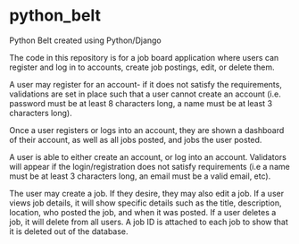 # python_belt
Python Belt created using Python/Django 

The code in this repository is for a job board application where users can register and log in to accounts, create job postings, edit, or delete them. 

A user may register for an account- if it does not satisfy the requirements, validations are set in place such that a user cannot create an account (i.e. password must be at least 8 characters long, a name must be at least 3 characters long).

Once a user registers or logs into an account, they are shown a dashboard of their account, as well as all jobs posted, and jobs the user posted.

A user is able to either create an account, or log into an account. Validators will appear if the login/registration does not satisfy requirements (i.e a name must be at least 3 characters long, an email must be a valid email, etc).

The user may create a job. If they desire, they may also edit a job. If a user views job details, it will show specific details such as the title, description, location, who posted the job, and when it was posted. If a user deletes a job, it will delete from all users. A job ID is attached to each job to show that it is deleted out of the database.

